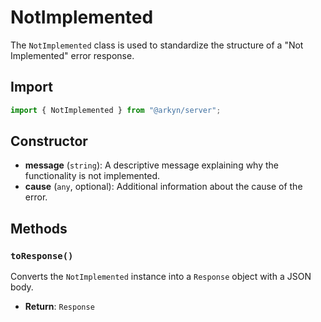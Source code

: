 # NotImplemented

The `NotImplemented` class is used to standardize the structure of a "Not Implemented" error response.

## Import

```ts
import { NotImplemented } from "@arkyn/server";
```

## Constructor

- **message** (`string`): A descriptive message explaining why the functionality is not implemented.
- **cause** (`any`, optional): Additional information about the cause of the error.

## Methods

### `toResponse()`

Converts the `NotImplemented` instance into a `Response` object with a JSON body.

- **Return**: `Response`
